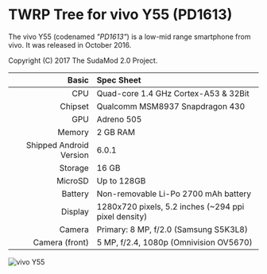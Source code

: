 TWRP Tree for vivo Y55 (PD1613)
===========================================

The vivo Y55  (codenamed _"PD1613"_) is a low-mid range smartphone from vivo.
It was released in October 2016.

Copyright (C) 2017 The SudaMod 2.0 Project.

Basic   | Spec Sheet
-------:|:-------------------------
CPU     | Quad-core 1.4 GHz Cortex-A53 & 32Bit
Chipset | Qualcomm MSM8937 Snapdragon 430
GPU     | Adreno 505
Memory  | 2 GB RAM
Shipped Android Version | 6.0.1
Storage | 16 GB
MicroSD | Up to 128GB
Battery | Non-removable Li-Po 2700 mAh battery
Display | 1280x720 pixels, 5.2 inches (~294 ppi pixel density)
Camera  | Primary: 8 MP, f/2.0 (Samsung S5K3L8)
Camera (front)	| 5 MP, f/2.4, 1080p (Omnivision OV5670)

![vivo Y55](http://files.vivo.com.cn/static/www/vivo/y55/gallery/y55-b-1.jpg "vivo Y55")
